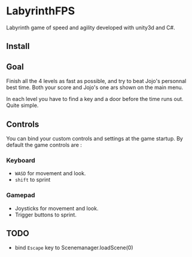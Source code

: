 # LabyrinthFPS

Labyrinth game of speed and agility developed with unity3d and C#.

## Install

## Goal
Finish all the 4 levels as fast as possible, and try to beat Jojo's personnal best time.
Both your score and Jojo's one ars shown on the main menu.

In each level you have to find a key and a door before the time runs out. Quite simple.

## Controls
You can bind your custom controls and settings at the game startup.
By default the game controls are :

### Keyboard 

- ```WASD``` for movement and look.
- ```shift``` to sprint 

### Gamepad

- Joysticks for movement and look.
- Trigger buttons to sprint.

## TODO
- bind ```Escape``` key to Scenemanager.loadScene(0)